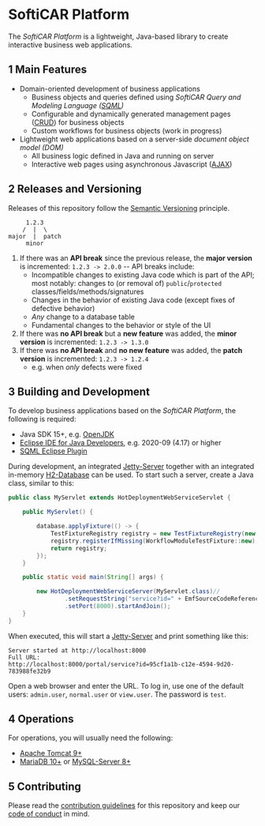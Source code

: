 # SoftiCAR Platform

The _SoftiCAR Platform_ is a lightweight, Java-based library to create interactive business web applications.

## 1 Main Features

- Domain-oriented development of business applications
  - Business objects and queries defined using _SoftiCAR Query and Modeling Language ([SQML](https://github.com/softicar/sqml))_
  - Configurable and dynamically generated management pages ([CRUD](https://en.wikipedia.org/wiki/Create,_read,_update_and_delete)) for business objects
  - Custom workflows for business objects (work in progress)
- Lightweight web applications based on a server-side _document object model (DOM)_
  - All business logic defined in Java and running on server
  - Interactive web pages using asynchronous Javascript ([AJAX](https://en.wikipedia.org/wiki/Ajax_(programming)))

## 2 Releases and Versioning

Releases of this repository follow the [Semantic Versioning](https://semver.org/) principle.

```
     1.2.3
    /  |  \
major  |  patch
     minor
```

1. If there was an **API break** since the previous release, the **major version** is incremented: `1.2.3 -> 2.0.0` -- API breaks include:
   - Incompatible changes to existing Java code which is part of the API; most notably: changes to (or removal of) `public`/`protected` classes/fields/methods/signatures
   - Changes in the behavior of existing Java code (except fixes of defective behavior)
   - _Any_ change to a database table
   - Fundamental changes to the behavior or style of the UI
1. If there was **no API break** but a **new feature** was added, the **minor version** is incremented: `1.2.3 -> 1.3.0`
1. If there was **no API break** and **no new feature** was added, the **patch version** is incremented: `1.2.3 -> 1.2.4`
   - e.g. when _only_ defects were fixed

## 3 Building and Development

To develop business applications based on the _SoftiCAR Platform_, the following is required:

- Java SDK 15+, e.g. [OpenJDK](https://adoptopenjdk.net/)
- [Eclipse IDE for Java Developers](https://www.eclipse.org/downloads/packages/), e.g. 2020-09 (4.17) or higher
- [SQML Eclipse Plugin](https://github.com/softicar/sqml)

During development, an integrated [Jetty-Server](https://www.eclipse.org/jetty/) together with an integrated in-memory [H2-Database](https://www.h2database.com/html/main.html) can be used. To start such a server, create a Java class, similar to this:

```java
public class MyServlet extends HotDeploymentWebServiceServlet {

	public MyServlet() {

		database.applyFixture(() -> {
			TestFixtureRegistry registry = new TestFixtureRegistry(new CoreModuleTestFixture());
			registry.registerIfMissing(WorkflowModuleTestFixture::new);
			return registry;
		});
	}

	public static void main(String[] args) {

		new HotDeploymentWebServiceServer(MyServlet.class)//
				.setRequestString("service?id=" + EmfSourceCodeReferencePoints.getUuidOrThrow(PageService.class))
				.setPort(8000).startAndJoin();
	}
}
```

When executed, this will start a [Jetty-Server](https://www.eclipse.org/jetty/) and print something like this:

```
Server started at http://localhost:8000
Full URL:
http://localhost:8000/portal/service?id=95cf1a1b-c12e-4594-9d20-783988fe32b9
```

Open a web browser and enter the URL. To log in, use one of the default users: `admin.user`, `normal.user` or `view.user`. The password is `test`.

## 4 Operations

For operations, you will usually need the following:

- [Apache Tomcat 9+](http://tomcat.apache.org/)
- [MariaDB  10+](https://mariadb.org/) or [MySQL-Server 8+](https://dev.mysql.com/downloads/mysql/)

## 5 Contributing

Please read the [contribution guidelines](CONTRIBUTING.md) for this repository and keep our [code of conduct](CODE_OF_CONDUCT.md) in mind.
